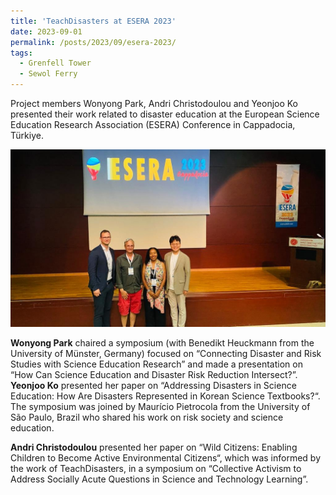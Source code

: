 ```yaml
---
title: 'TeachDisasters at ESERA 2023'
date: 2023-09-01
permalink: /posts/2023/09/esera-2023/
tags:
  - Grenfell Tower
  - Sewol Ferry
---
```


Project members Wonyong Park, Andri Christodoulou and Yeonjoo Ko presented their work related to disaster education at the European Science Education Research Association (ESERA) Conference in Cappadocia, Türkiye. 

<img src='/images/esera2023.jpg'>

**Wonyong Park** chaired a symposium (with Benedikt Heuckmann from the University of Münster, Germany) focused on “Connecting Disaster and Risk Studies with Science Education Research” and made a presentation on “How Can Science Education and Disaster Risk Reduction Intersect?”. **Yeonjoo Ko** presented her paper on “Addressing Disasters in Science Education: How Are Disasters Represented in Korean Science Textbooks?“. The symposium was joined by Maurício Pietrocola from the University of São Paulo, Brazil who shared his work on risk society and science education.

**Andri Christodoulou** presented her paper on “Wild Citizens: Enabling Children to Become Active Environmental Citizens“, which was informed by the work of TeachDisasters, in a symposium on “Collective Activism to Address Socially Acute Questions in Science and Technology Learning”.
